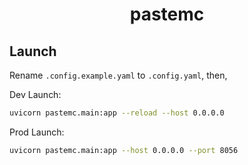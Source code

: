 <div align="center">

# pastemc

</div>

## Launch

Rename `.config.example.yaml` to `.config.yaml`, then,

Dev Launch:

``` bash
uvicorn pastemc.main:app --reload --host 0.0.0.0
```

Prod Launch:

``` bash
uvicorn pastemc.main:app --host 0.0.0.0 --port 8056
```
